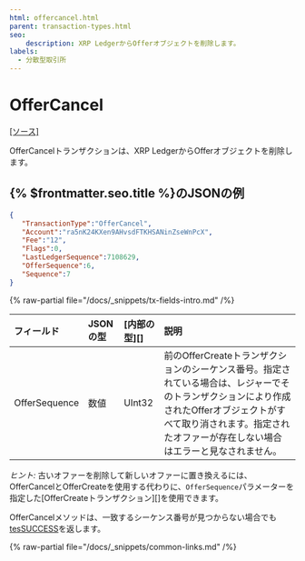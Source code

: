 ```yaml
---
html: offercancel.html
parent: transaction-types.html
seo:
    description: XRP LedgerからOfferオブジェクトを削除します。
labels:
  - 分散型取引所
---
```

# OfferCancel

[[ソース]](https://github.com/XRPLF/rippled/blob/master/src/ripple/app/tx/impl/CancelOffer.cpp "Source")

OfferCancelトランザクションは、XRP LedgerからOfferオブジェクトを削除します。

## {% $frontmatter.seo.title %}のJSONの例

```json
{
   "TransactionType":"OfferCancel",
   "Account":"ra5nK24KXen9AHvsdFTKHSANinZseWnPcX",
   "Fee":"12",
   "Flags":0,
   "LastLedgerSequence":7108629,
   "OfferSequence":6,
   "Sequence":7
}
```

{% raw-partial file="/docs/_snippets/tx-fields-intro.md" /%}
<!--{# fix md highlighting_ #}-->


| フィールド         | JSONの型 | [内部の型][] | 説明                  |
|:--------------|:----------|:------------------|:-----------------------------|
| OfferSequence | 数値    | UInt32            | 前のOfferCreateトランザクションのシーケンス番号。指定されている場合は、レジャーでそのトランザクションにより作成されたOfferオブジェクトがすべて取り消されます。指定されたオファーが存在しない場合はエラーと見なされません。 |

*ヒント:* 古いオファーを削除して新しいオファーに置き換えるには、OfferCancelとOfferCreateを使用する代わりに、`OfferSequence`パラメーターを指定した[OfferCreateトランザクション][]を使用できます。

OfferCancelメソッドは、一致するシーケンス番号が見つからない場合でも[tesSUCCESS](../transaction-results/tes-success.md)を返します。

{% raw-partial file="/docs/_snippets/common-links.md" /%}
